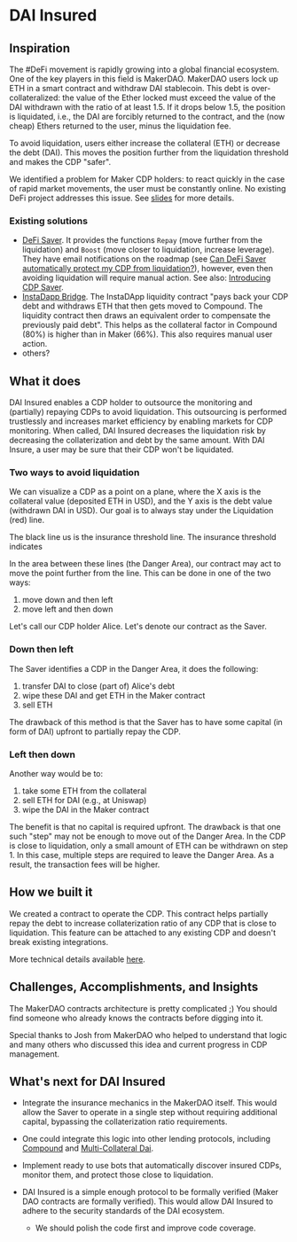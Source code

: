 # DAI Insured

## Inspiration

The #DeFi movement is rapidly growing into a global financial ecosystem.
One of the key players in this field is MakerDAO.
MakerDAO users lock up ETH in a smart contract and withdraw DAI stablecoin.
This debt is over-collateralized: the value of the Ether locked must exceed the value of the DAI withdrawn with the ratio of at least 1.5.
If it drops below 1.5, the position is liquidated, i.e., the DAI are forcibly returned to the contract, and the (now cheap) Ethers returned to the user, minus the liquidation fee.

To avoid liquidation, users either increase the collateral (ETH) or decrease the debt (DAI).
This moves the position further from the liquidation threshold and makes the CDP "safer".

We identified a problem for Maker CDP holders: to react quickly in the case of rapid market movements, the user must be constantly online.
No existing DeFi project addresses this issue.
See [slides](https://docs.google.com/presentation/d/1Dqy20Idz79Bfu_YGg4aQqHvX-eGngAuUYtK7EqfpK08/edit?usp=sharing) for more details.

### Existing solutions

* [DeFi Saver](https://defisaver.com). It provides the functions ```Repay``` (move further from the liquidation) and ```Boost``` (move closer to liquidation, increase leverage). They have email notifications on the roadmap (see [Can DeFi Saver automatically protect my CDP from liquidation?](https://defisaver.com/faq)), however, even then avoiding liquidation will require manual action. See also: [Introducing CDP Saver](https://blog.decenter.com/2019/04/29/introducing-cdp-saver-cdp-management-and-protection/).
* [InstaDapp Bridge](https://instadapp.io). The InstaDApp liquidity contract "pays back your CDP debt and withdraws ETH that then gets moved to Compound. The liquidity contract then draws an equivalent order to compensate the previously paid debt". This helps as the collateral factor in Compound (80%) is higher than in Maker (66%). This also requires manual user action.
* others?


## What it does

DAI Insured enables a CDP holder to outsource the monitoring and (partially) repaying CDPs to avoid liquidation.
This outsourcing is performed trustlessly and increases market efficiency by enabling markets for CDP monitoring.
When called, DAI Insured decreases the liquidation risk by decreasing the collaterization and debt by the same amount.
With DAI Insure, a user may be sure that their CDP won't be liquidated.

### Two ways to avoid liquidation

We can visualize a CDP as a point on a plane, where the X axis is the collateral value (deposited ETH in USD), and the Y axis is the debt value (withdrawn DAI in USD).
Our goal is to always stay under the Liquidation (red) line.

The black line us is the insurance threshold line.
The insurance threshold indicates 


In the area between these lines (the Danger Area), our contract may act to move the point further from the line.
This can be done in one of the two ways:

1. move down and then left 
2. move left and then down

Let's call our CDP holder Alice.
Let's denote our contract as the Saver.

### Down then left

The Saver identifies a CDP in the Danger Area, it does the following:

1. transfer DAI to close (part of) Alice's debt
1. wipe these DAI and get ETH in the Maker contract
1. sell ETH

The drawback of this method is that the Saver has to have some capital (in form of DAI) upfront to partially repay the CDP.

### Left then down

Another way would be to:
1. take some ETH from the collateral
1. sell ETH for DAI (e.g., at Uniswap)
1. wipe the DAI in the Maker contract

The benefit is that no capital is required upfront.
The drawback is that one such "step" may not be enough to move out of the Danger Area.
In the CDP is close to liquidation, only a small amount of ETH can be withdrawn on step 1.
In this case, multiple steps are required to leave the Danger Area.
As a result, the transaction fees will be higher.


## How we built it

We created a contract to operate the CDP.
This contract helps partially repay the debt to increase collaterization ratio of any CDP that is close to liquidation.
This feature can be attached to any existing CDP and doesn't break existing integrations.

More technical details available [here](truffle/README.md).

## Challenges, Accomplishments, and Insights

The MakerDAO contracts architecture is pretty complicated ;) 
You should find someone who already knows the contracts before digging into it. 

Special thanks to Josh from MakerDAO who helped to understand that logic and many others who discussed this idea and current progress in CDP management. 

## What's next for DAI Insured

* Integrate the insurance mechanics in the MakerDAO itself.
This would allow the Saver to operate in a single step without requiring additional capital, bypassing the collaterization ratio requirements.

* One could integrate this logic into other lending protocols, including [Compound](https://app.compound.finance/) and [Multi-Collateral Dai](https://makerdao.com/da/whitepaper/).

* Implement ready to use bots that automatically discover insured CDPs, monitor them, and protect those close to liquidation. 

* DAI Insured is a simple enough protocol to be formally verified (Maker DAO contracts are formally verified).
This would allow DAI Insured to adhere to the security standards of the DAI ecosystem.
    * We should polish the code first and improve code coverage.
